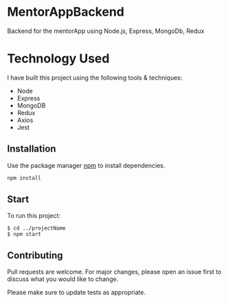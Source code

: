 # MentorAppBackend
Backend for the mentorApp using Node.js, Express, MongoDb, Redux


# Technology Used 

 I have built this project using the following tools & techniques:

- Node
- Express
- MongoDB
- Redux
- Axios
- Jest

## Installation

Use the package manager [npm](https://www.npmjs.com/) to install dependencies.

```bash
npm install
```


## Start

To run this project:

```
$ cd ../projectName
$ npm start
```


## Contributing
Pull requests are welcome. For major changes, please open an issue first to discuss what you would like to change.

Please make sure to update tests as appropriate.
